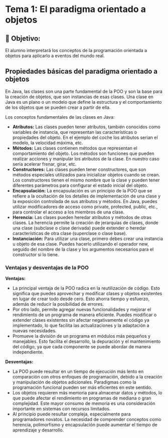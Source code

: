 # Tema 1: El paradigma orientado a objetos

## :dart: Objetivo:
El alumno interpretará los conceptos de la programación orientada a objetos para aplicarlo a eventos del mundo real.

## Propiedades básicas del paradigma orientado a objetos

En Java, las clases son una parte fundamental de la POO y son la base para la creación de objetos, que son instancias de esas clases. Una clase en Java es un plano o un modelo que define la estructura y el comportamiento de los objetos que se pueden crear a partir de ella.

Los conceptos fundamentales de las clases en Java:

- **Atributos:** Las clases pueden tener atributos, también conocidos como variables de instancia, que representan las características o propiedades del objeto. En el ejemplo del coche los atributos serian el modelo, la velocidad máxima, etc.
- **Métodos:** Las clases contienen métodos que representan el comportamiento del objeto. Los métodos son funciones que pueden realizar acciones y manipular los atributos de la clase. En nuestro caso sería acelerar frenar, girar, etc.
- **Constructores:** Las clases pueden tener constructores, que son métodos especiales utilizados para inicializar objetos cuando se crean. Los constructores tienen el mismo nombre que la clase y pueden tener diferentes parámetros para configurar el estado inicial del objeto.
- **Encapsulación:** La encapsulación es un principio de la POO que se refiere a la ocultación de los detalles de implementación de una clase y la exposición controlada de sus atributos y métodos. En Java, puedes utilizar modificadores de acceso como private, protected, public, etc., para controlar el acceso a los miembros de una clase.
- **Herencia:** Las clases pueden heredar atributos y métodos de otras clases. La herencia permite la creación de jerarquías de clases, donde una clase (subclase o clase derivada) puede extender o heredar características de otra clase (superclase o clase base).
- **Instanciación:** Para utilizar una clase, primero debes crear una instancia u objeto de esa clase. Puedes hacerlo utilizando el operador new, seguido del nombre de la clase y los argumentos necesarios para el constructor si lo tiene.

### Ventajas y desventajas de la POO

**Ventajas:**

- La principal ventaja de la POO radica en la reutilización de código. Esto significa que puedes aprovechar y modificar clases y objetos existentes en lugar de crear todo desde cero. Esto ahorra tiempo y esfuerzo, además de reducir la posibilidad de errores.
- Por otro lado, permite agregar nuevas funcionalidades y mejorar el rendimiento de un programa de manera eficiente. Puedes modificar o extender clases existentes sin afectar negativamente el código ya implementado, lo que facilita las actualizaciones y la adaptación a nuevas necesidades.
- Promueve la división de un programa en módulos más pequeños y manejables. Esto facilita el desarrollo, la depuración y el mantenimiento del código, ya que cada componente se puede abordar de manera independiente.

**Desventajas:**

- La POO puede resultar en un tiempo de ejecución más lento en comparación con otros enfoques de programación, debido a la creación y manipulación de objetos adicionales. Paradigmas como la programación funcional pueden ser más eficientes en este sentido.
- Los objetos requieren más memoria para almacenar datos y métodos, lo que puede afectar el rendimiento en programas de mediana o gran complejidad. Este mayor consumo de memoria es una consideración importante en sistemas con recursos limitados.
- Al principio puede resultar compleja, especialmente para programadores novatos. La necesidad de comprender conceptos como herencia, polimorfismo y encapsulación puede aumentar el tiempo de aprendizaje y desarrollo. 
